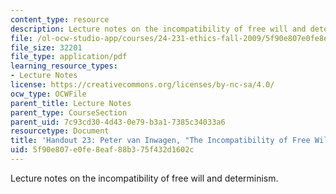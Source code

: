 ```yaml
---
content_type: resource
description: Lecture notes on the incompatibility of free will and determinism.
file: /ol-ocw-studio-app/courses/24-231-ethics-fall-2009/5f90e807e0fe8eaf88b375f432d1602c_MIT24_231F09_lec24.pdf
file_size: 32201
file_type: application/pdf
learning_resource_types:
- Lecture Notes
license: https://creativecommons.org/licenses/by-nc-sa/4.0/
ocw_type: OCWFile
parent_title: Lecture Notes
parent_type: CourseSection
parent_uid: 7c93cd30-4d43-0e79-b3a1-7385c34033a6
resourcetype: Document
title: 'Handout 23: Peter van Inwagen, "The Incompatibility of Free Will and Determinism"'
uid: 5f90e807-e0fe-8eaf-88b3-75f432d1602c
---
```

Lecture notes on the incompatibility of free will and determinism.